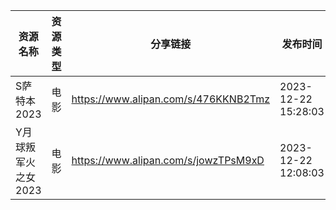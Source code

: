 | 资源名称         | 资源类型 | 分享链接                                 | 发布时间                |
| ------------ | ---- | ------------------------------------ | ------------------- |
| S萨特本2023     | 电影   | https://www.alipan.com/s/476KKNB2Tmz | 2023-12-22 15:28:03 |
| Y月球叛军火之女2023 | 电影   | https://www.alipan.com/s/jowzTPsM9xD | 2023-12-22 12:08:03 |

